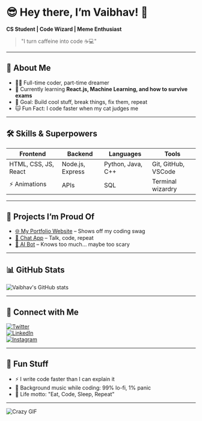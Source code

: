 # 😎 Hey there, I’m Vaibhav! 👋

**CS Student | Code Wizard | Meme Enthusiast**

> "I turn caffeine into code ☕💻"  

---

## 🔮 About Me
- 👨‍💻 Full-time coder, part-time dreamer
- 🌱 Currently learning **React.js, Machine Learning, and how to survive exams**
- 🎯 Goal: Build cool stuff, break things, fix them, repeat
- 🐱 Fun Fact: I code faster when my cat judges me  

---

## 🛠️ Skills & Superpowers
| Frontend | Backend | Languages | Tools |
| -------- | ------- | --------- | ----- |
| HTML, CSS, JS, React | Node.js, Express | Python, Java, C++ | Git, GitHub, VSCode |
| ⚡ Animations | APIs | SQL | Terminal wizardry |

---

## 🚀 Projects I’m Proud Of
- [🌐 My Portfolio Website](#) – Shows off my coding swag
- [💬 Chat App](#) – Talk, code, repeat
- [🤖 AI Bot](#) – Knows too much… maybe too scary  

---

## 📊 GitHub Stats
![Vaibhav's GitHub stats](https://github-readme-stats.vercel.app/api?username=Vaibhav&show_icons=true&theme=radical)

---

## 🔗 Connect with Me
[![Twitter](https://img.shields.io/badge/Twitter-1DA1F2?style=flat&logo=twitter&logoColor=white)](https://twitter.com/)  
[![LinkedIn](https://img.shields.io/badge/LinkedIn-0A66C2?style=flat&logo=linkedin&logoColor=white)](https://www.linkedin.com/)  
[![Instagram](https://img.shields.io/badge/Instagram-E4405F?style=flat&logo=instagram&logoColor=white)](https://www.instagram.com/)  

---

## 🎉 Fun Stuff
- ⚡ I write code faster than I can explain it
- 🎵 Background music while coding: 99% lo-fi, 1% panic
- 🍕 Life motto: "Eat, Code, Sleep, Repeat"  

---

![Crazy GIF](https://media.giphy.com/media/3oEjI6SIIHBdRxXI40/giphy.gif)
